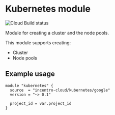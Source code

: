 # Kubernetes module

![Cloud Build status](https://badger-tcppdqobjq-ew.a.run.app/build/status?project=examples-331911&id=55a9baae-ec58-4762-afce-b2274da03f5f "Cloud Build status")

Module for creating a cluster and the node pools.

This module supports creating:

- Cluster
- Node pools

## Example usage

```hcl
module "kubernetes" {
  source  = "incentro-cloud/kubernetes/google"
  version = "~> 0.1"

  project_id = var.project_id
}
```
